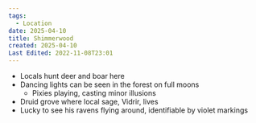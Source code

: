 ```yaml
---
tags:
  - Location
date: 2025-04-10
title: Shimmerwood
created: 2025-04-10
Last Edited: 2022-11-08T23:01
---
```

- Locals hunt deer and boar here
- Dancing lights can be seen in the forest on full moons
    - Pixies playing, casting minor illusions
- Druid grove where local sage, Vidrir, lives
- Lucky to see his ravens flying around, identifiable by violet markings